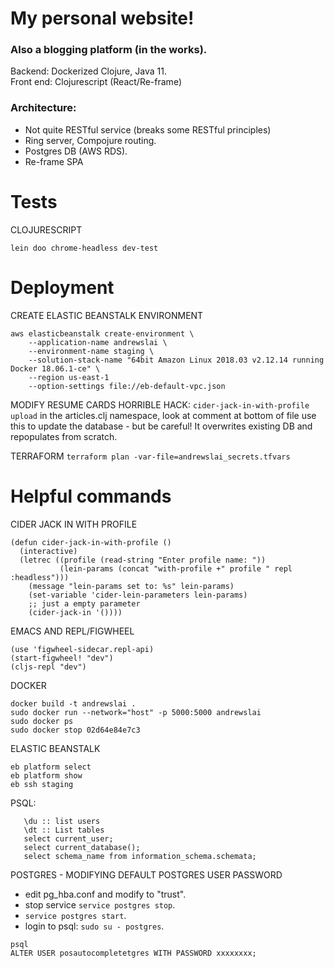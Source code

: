 # My personal website!  
### Also a blogging platform (in the works). 

  Backend: Dockerized Clojure, Java 11.  
Front end: Clojurescript (React/Re-frame)
  
  
### Architecture: 
- Not quite RESTful service (breaks some RESTful principles)
- Ring server, Compojure routing. 
- Postgres DB (AWS RDS). 
- Re-frame SPA


# Tests

CLOJURESCRIPT
```
lein doo chrome-headless dev-test
```

# Deployment

CREATE ELASTIC BEANSTALK ENVIRONMENT
```
aws elasticbeanstalk create-environment \
    --application-name andrewslai \
    --environment-name staging \
    --solution-stack-name "64bit Amazon Linux 2018.03 v2.12.14 running Docker 18.06.1-ce" \
    --region us-east-1
    --option-settings file://eb-default-vpc.json
```

MODIFY RESUME CARDS HORRIBLE HACK:
`cider-jack-in-with-profile upload`
in the articles.clj namespace, look at comment at bottom of file
use this to update the database - but be careful! It overwrites
existing DB and repopulates from scratch.

TERRAFORM
`terraform plan -var-file=andrewslai_secrets.tfvars`


# Helpful commands

CIDER JACK IN WITH PROFILE
```
(defun cider-jack-in-with-profile ()
  (interactive)
  (letrec ((profile (read-string "Enter profile name: "))
           (lein-params (concat "with-profile +" profile " repl :headless")))
    (message "lein-params set to: %s" lein-params)
    (set-variable 'cider-lein-parameters lein-params)
    ;; just a empty parameter
    (cider-jack-in '())))
```

EMACS AND REPL/FIGWHEEL
```
(use 'figwheel-sidecar.repl-api)
(start-figwheel! "dev")
(cljs-repl "dev")
```

DOCKER
```
docker build -t andrewslai .
sudo docker run --network="host" -p 5000:5000 andrewslai
sudo docker ps
sudo docker stop 02d64e84e7c3
```

ELASTIC BEANSTALK
```
eb platform select
eb platform show
eb ssh staging
```

PSQL:

```
   \du :: list users
   \dt :: List tables
   select current_user;
   select current_database();
   select schema_name from information_schema.schemata;
```

POSTGRES - MODIFYING DEFAULT POSTGRES USER PASSWORD

- edit pg_hba.conf and modify to "trust". 
- stop service `service postgres stop`. 
- `service postgres start`. 
- login to psql: `sudo su - postgres`. 
```
psql
ALTER USER posautocompletetgres WITH PASSWORD xxxxxxxx;
```


